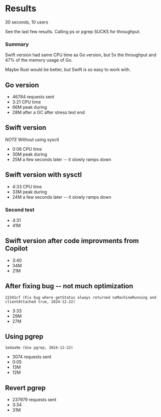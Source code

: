 # Results

30 seconds, 10 users

See the last few results. Calling ps or pgrep SUCKS for throughput.

### Summary

Swift version had same CPU time as Go version, but 5x the throughput and 47% of the memory usage of Go.

Maybe Rust would be better, but Swift is so easy to work with.

## Go version

- 46784 requests sent
- 3:21 CPU time
- 66M peak during
- 28M after a GC after stress test end

## Swift version

_NOTE_ Without using sysctl

- 0:06 CPU time
- 30M peak during
- 25M a few seconds later -- it slowly ramps down

## Swift version with sysctl

- 4:33 CPU time
- 33M peak during
- 24M a few seconds later -- it slowly ramps down

### Second test

- 4:31
- 41M

## Swift version after code improvments from Copilot

- 3:40
- 34M
- 21M

## After fixing bug -- not much optimization

`22341cf (Fix bug where getStatus always returned noMachineRunning and clientAttached true, 2024-12-22)`

- 3:33
- 29M
- 27M

## Using pgrep

`1edaa9e (Use pgrep, 2024-12-22)`

- 3074 requests sent
- 0:05
- 13M
- 12M

## Revert pgrep

- 237979 requests sent
- 3:34
- 31M
